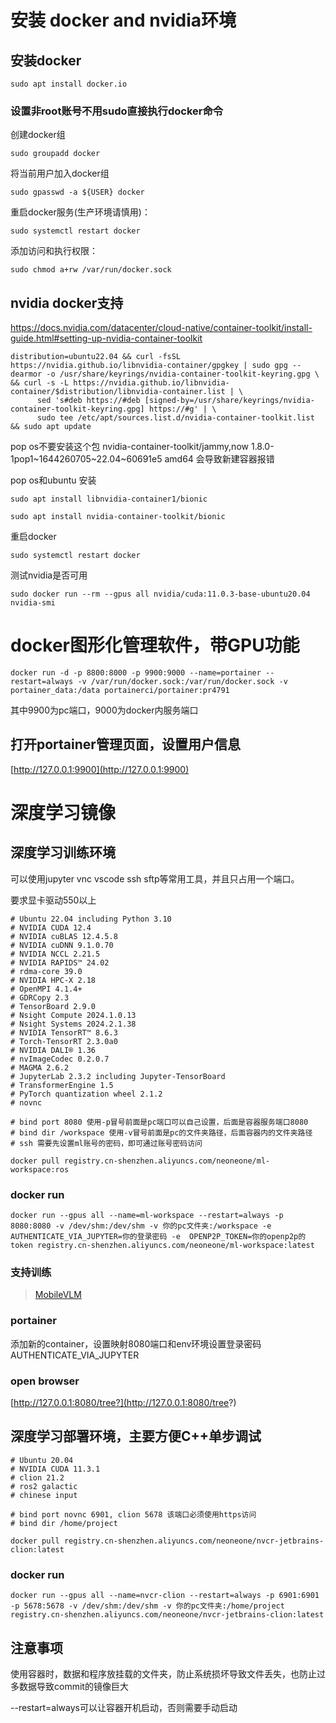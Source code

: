 # 安装 docker and nvidia环境

## 安装docker

`sudo apt install docker.io`

### 设置非root账号不用sudo直接执行docker命令

创建docker组

`sudo groupadd docker`

将当前用户加入docker组

`sudo gpasswd -a ${USER} docker`

重启docker服务(生产环境请慎用)：

`sudo systemctl restart docker`

添加访问和执行权限：

`sudo chmod a+rw /var/run/docker.sock`

## nvidia docker支持

https://docs.nvidia.com/datacenter/cloud-native/container-toolkit/install-guide.html#setting-up-nvidia-container-toolkit

```
distribution=ubuntu22.04 && curl -fsSL https://nvidia.github.io/libnvidia-container/gpgkey | sudo gpg --dearmor -o /usr/share/keyrings/nvidia-container-toolkit-keyring.gpg \
&& curl -s -L https://nvidia.github.io/libnvidia-container/$distribution/libnvidia-container.list | \
      sed 's#deb https://#deb [signed-by=/usr/share/keyrings/nvidia-container-toolkit-keyring.gpg] https://#g' | \
      sudo tee /etc/apt/sources.list.d/nvidia-container-toolkit.list && sudo apt update
```

pop os不要安装这个包 nvidia-container-toolkit/jammy,now 1.8.0-1pop1~1644260705~22.04~60691e5 amd64 会导致新建容器报错

pop os和ubuntu 安装 

`sudo apt install libnvidia-container1/bionic`

`sudo apt install nvidia-container-toolkit/bionic`


重启docker 

`sudo systemctl restart docker`

测试nvidia是否可用 

`sudo docker run --rm --gpus all nvidia/cuda:11.0.3-base-ubuntu20.04 nvidia-smi`

# docker图形化管理软件，带GPU功能

`docker run -d -p 8800:8000 -p 9900:9000 --name=portainer --restart=always -v /var/run/docker.sock:/var/run/docker.sock -v portainer_data:/data portainerci/portainer:pr4791`

其中9900为pc端口，9000为docker内服务端口

## 打开portainer管理页面，设置用户信息

[http://127.0.0.1:9900](http://127.0.0.1:9900)

# 深度学习镜像

## 深度学习训练环境

可以使用jupyter vnc vscode ssh sftp等常用工具，并且只占用一个端口。

要求显卡驱动550以上
```
# Ubuntu 22.04 including Python 3.10
# NVIDIA CUDA 12.4
# NVIDIA cuBLAS 12.4.5.8
# NVIDIA cuDNN 9.1.0.70
# NVIDIA NCCL 2.21.5
# NVIDIA RAPIDS™ 24.02
# rdma-core 39.0
# NVIDIA HPC-X 2.18
# OpenMPI 4.1.4+
# GDRCopy 2.3
# TensorBoard 2.9.0
# Nsight Compute 2024.1.0.13
# Nsight Systems 2024.2.1.38
# NVIDIA TensorRT™ 8.6.3
# Torch-TensorRT 2.3.0a0
# NVIDIA DALI® 1.36
# nvImageCodec 0.2.0.7
# MAGMA 2.6.2
# JupyterLab 2.3.2 including Jupyter-TensorBoard
# TransformerEngine 1.5
# PyTorch quantization wheel 2.1.2
# novnc

# bind port 8080 使用-p冒号前面是pc端口可以自己设置，后面是容器服务端口8080
# bind dir /workspace 使用-v冒号前面是pc的文件夹路径，后面容器内的文件夹路径
# ssh 需要先设置ml账号的密码，即可通过账号密码访问

docker pull registry.cn-shenzhen.aliyuncs.com/neoneone/ml-workspace:ros 
```
### docker run 

`docker run --gpus all --name=ml-workspace --restart=always -p 8080:8080 -v /dev/shm:/dev/shm -v 你的pc文件夹:/workspace -e AUTHENTICATE_VIA_JUPYTER=你的登录密码 -e  OPENP2P_TOKEN=你的openp2p的token registry.cn-shenzhen.aliyuncs.com/neoneone/ml-workspace:latest`

### 支持训练
>[MobileVLM](https://github.com/Meituan-AutoML/MobileVLM)

### portainer

添加新的container，设置映射8080端口和env环境设置登录密码AUTHENTICATE_VIA_JUPYTER

### open browser

[http://127.0.0.1:8080/tree?](http://127.0.0.1:8080/tree?)


## 深度学习部署环境，主要方便C++单步调试
```
# Ubuntu 20.04
# NVIDIA CUDA 11.3.1
# clion 21.2
# ros2 galactic
# chinese input

# bind port novnc 6901, clion 5678 该端口必须使用https访问
# bind dir /home/project

docker pull registry.cn-shenzhen.aliyuncs.com/neoneone/nvcr-jetbrains-clion:latest 
```
### docker run 

`docker run --gpus all --name=nvcr-clion --restart=always -p 6901:6901 -p 5678:5678 -v /dev/shm:/dev/shm -v 你的pc文件夹:/home/project registry.cn-shenzhen.aliyuncs.com/neoneone/nvcr-jetbrains-clion:latest`

## 注意事项

使用容器时，数据和程序放挂载的文件夹，防止系统损坏导致文件丢失，也防止过多数据导致commit的镜像巨大

--restart=always可以让容器开机启动，否则需要手动启动

